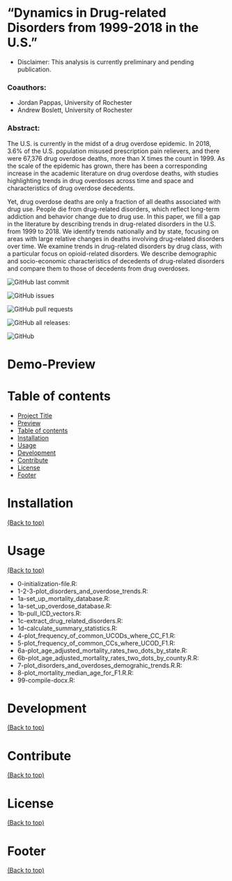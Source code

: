 # “Dynamics in Drug-related Disorders from 1999-2018 in the U.S.”
* Disclaimer: This analysis is currently preliminary and pending publication.

### Coauthors:
- Jordan Pappas, University of Rochester
- Andrew Boslett, University of Rochester

### Abstract:
The U.S. is currently in the midst of a drug overdose epidemic. In 2018, 3.6% of the U.S. population misused prescription pain relievers, and there were 67,376 drug overdose deaths, more than X times the count in 1999. As the scale of the epidemic has grown, there has been a corresponding increase in the academic literature on drug overdose deaths, with studies highlighting trends in drug overdoses across time and space and characteristics of drug overdose decedents.

Yet, drug overdose deaths are only a fraction of all deaths associated with drug use. People die from drug-related disorders, which reflect long-term addiction and behavior change due to drug use. In this paper, we fill a gap in the literature by describing trends in drug-related disorders in the U.S. from 1999 to 2018. We identify trends nationally and by state, focusing on areas with large relative changes in deaths involving drug-related disorders over time. We examine trends in drug-related disorders by drug class, with a particular focus on opioid-related disorders. We describe demographic and socio-economic characteristics of decedents of drug-related disorders and compare them to those of decedents from drug overdoses.



![GitHub last commit](https://img.shields.io/github/last-commit/jordanjpappas/Opioid_Dynamics)

![GitHub issues](https://img.shields.io/github/issues-raw/jordanjpappas/Opioid_Dynamics)

![GitHub pull requests](https://img.shields.io/github/issues-pr/jordanjpappas/Opioid_Dynamics)

![GitHub all releases](https://img.shields.io/github/downloads/jordanjpappas/Opioid_Dynamics/total):

![GitHub](https://img.shields.io/github/license/jordanjpappas/Opioid_Dynamics)



# Demo-Preview



# Table of contents

- [Project Title](#project-title)
- [Preview](#preview)
- [Table of contents](#table-of-contents)
- [Installation](#installation)
- [Usage](#usage)
- [Development](#development)
- [Contribute](#contribute)
- [License](#license)
- [Footer](#footer)



# Installation
[(Back to top)](#table-of-contents)



# Usage
[(Back to top)](#table-of-contents)

- 0-initialization-file.R: 
- 1-2-3-plot_disorders_and_overdose_trends.R: 
- 1a-set_up_mortality_database.R: 
- 1a-set_up_overdose_database.R: 
- 1b-pull_ICD_vectors.R: 
- 1c-extract_drug_related_disorders.R: 
- 1d-calculate_summary_statistics.R: 
- 4-plot_frequency_of_common_UCODs_where_CC_F1.R: 
- 5-plot_frequency_of_common_CCs_where_UCOD_F1.R: 
- 6a-plot_age_adjusted_mortality_rates_two_dots_by_state.R: 
- 6b-plot_age_adjusted_mortality_rates_two_dots_by_county.R.R: 
- 7-plot_disorders_and_overdoses_demograhic_trends.R.R: 
- 8-plot_mortality_median_age_for_F1.R.R: 
- 99-compile-docx.R: 



# Development
[(Back to top)](#table-of-contents)



# Contribute
[(Back to top)](#table-of-contents)



# License
[(Back to top)](#table-of-contents)



# Footer
[(Back to top)](#table-of-contents)


